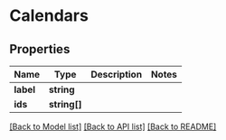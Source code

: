 # Calendars

## Properties
Name | Type | Description | Notes
------------ | ------------- | ------------- | -------------
**label** | **string** |  | 
**ids** | **string[]** |  | 

[[Back to Model list]](../README.md#documentation-for-models) [[Back to API list]](../README.md#documentation-for-api-endpoints) [[Back to README]](../README.md)


